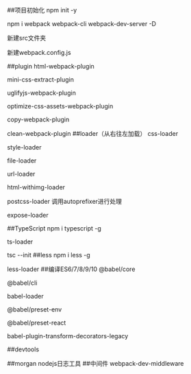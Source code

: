 ##项目初始化
npm init -y <!--生成空项目，空package.json-->

npm i webpack webpack-cli webpack-dev-server -D 

新建src文件夹

新建webpack.config.js

##plugin
html-webpack-plugin<!--自动在打包文件夹中生成html文件-->

mini-css-extract-plugin<!--用于css分离，默认css会被打包到引入文件中js/html-->

uglifyjs-webpack-plugin<!--用于js压缩-->

optimize-css-assets-webpack-plugin<!--用于css压缩-->

copy-webpack-plugin<!--用于拷贝没有被引用的文件 参数：from ，to-->

clean-webpack-plugin<!--打包前清空目录-->
##loader（从右往左加载）
css-loader

style-loader

file-loader<!--解决CSS等文件中的引入图片路径问题-->

url-loader<!--当图片小于limit时会把图片转换成base64编码，大于是还是用file-loader进行拷贝-->

<!--file-loader和url-loader同时用的时候图片会加载不出来，只能用其中一个（原因待考察）-->  

html-withimg-loader<!--解决CSS等文件中的引入图片路径问题-->    

postcss-loader<!--处理css属性前缀--> 
调用<!-- npm i -->autoprefixer<!-- -d -->进行处理

expose-loader<!--将模块挂在到全局（window下）-->

##TypeScript
npm i typescript -g

ts-loader

tsc --init <!--生成tsconfig.json配置文件-->
##less
npm i less -g

less-loader
##编译ES6/7/8/9/10
@babel/core

@babel/cli

babel-loader

@babel/preset-env<!--把ES6转换成ES5-->

@babel/preset-react<!--转化react-->

babel-plugin-transform-decorators-legacy<!--转化装饰器语法插件-->

##devtools

##morgan nodejs日志工具
##中间件
webpack-dev-middleware<!--下Express中提供webpack-dev-server静态能力服务的中间件-->



